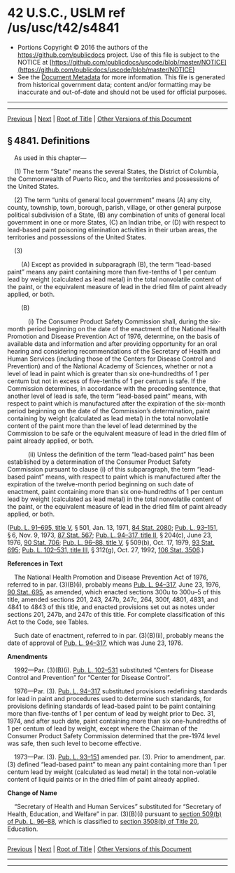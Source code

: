 ---
---

# 42 U.S.C., USLM ref /us/usc/t42/s4841

* Portions Copyright © 2016 the authors of the https://github.com/publicdocs project.
  Use of this file is subject to the NOTICE at [https://github.com/publicdocs/uscode/blob/master/NOTICE](https://github.com/publicdocs/uscode/blob/master/NOTICE)
* See the [Document Metadata](././../../../../..//README.md) for more information.
  This file is generated from historical government data; content and/or formatting may be inaccurate and out-of-date and should not be used for official purposes.

----------
----------

[Previous](./../../../../..//us/usc/t42/ch63/schV/m__us_usc_t42_ch63_schV.md) | [Next](./../../../../..//us/usc/t42/ch63/schV/m__us_usc_t42_s4842.md) | [Root of Title](./../../../../../) | [Other Versions of this Document](https://publicdocs.github.io/go/links?ns=uslm&ref=%2Fus%2Fusc%2Ft42%2Fs4841)

## § 4841. Definitions

    As used in this chapter—

    (1) The term “State” means the several States, the District of Columbia, the Commonwealth of Puerto Rico, and the territories and possessions of the United States.

    (2) The term “units of general local government” means (A) any city, county, township, town, borough, parish, village, or other general purpose political subdivision of a State, (B) any combination of units of general local government in one or more States, (C) an Indian tribe, or (D) with respect to lead-based paint poisoning elimination activities in their urban areas, the territories and possessions of the United States.

    (3)

        (A) Except as provided in subparagraph (B), the term “lead-based paint” means any paint containing more than five-tenths of 1 per centum lead by weight (calculated as lead metal) in the total nonvolatile content of the paint, or the equivalent measure of lead in the dried film of paint already applied, or both.

        (B)

            (i) The Consumer Product Safety Commission shall, during the six-month period beginning on the date of the enactment of the National Health Promotion and Disease Prevention Act of 1976, determine, on the basis of available data and information and after providing opportunity for an oral hearing and considering recommendations of the Secretary of Health and Human Services (including those of the Centers for Disease Control and Prevention) and of the National Academy of Sciences, whether or not a level of lead in paint which is greater than six one-hundredths of 1 per centum but not in excess of five-tenths of 1 per centum is safe. If the Commission determines, in accordance with the preceding sentence, that another level of lead is safe, the term “lead-based paint” means, with respect to paint which is manufactured after the expiration of the six-month period beginning on the date of the Commission’s determination, paint containing by weight (calculated as lead metal) in the total nonvolatile content of the paint more than the level of lead determined by the Commission to be safe or the equivalent measure of lead in the dried film of paint already applied, or both.

            (ii) Unless the definition of the term “lead-based paint” has been established by a determination of the Consumer Product Safety Commission pursuant to clause (i) of this subparagraph, the term “lead-based paint” means, with respect to paint which is manufactured after the expiration of the twelve-month period beginning on such date of enactment, paint containing more than six one-hundredths of 1 per centum lead by weight (calculated as lead metal) in the total nonvolatile content of the paint, or the equivalent measure of lead in the dried film of paint already applied, or both.

([Pub. L. 91–695, title V][/us/pl/91/695/tV], § 501, Jan. 13, 1971, [84 Stat. 2080][/us/stat/84/2080]; [Pub. L. 93–151][/us/pl/93/151], § 6, Nov. 9, 1973, [87 Stat. 567][/us/stat/87/567]; [Pub. L. 94–317, title II][/us/pl/94/317/tII], § 204(c), June 23, 1976, [90 Stat. 706][/us/stat/90/706]; [Pub. L. 96–88, title V][/us/pl/96/88/tV], § 509(b), Oct. 17, 1979, [93 Stat. 695][/us/stat/93/695]; [Pub. L. 102–531, title III][/us/pl/102/531/tIII], § 312(g), Oct. 27, 1992, [106 Stat. 3506][/us/stat/106/3506].)

 __References in Text__ 

    The National Health Promotion and Disease Prevention Act of 1976, referred to in par. (3)(B)(i), probably means [Pub. L. 94–317][/us/pl/94/317], June 23, 1976, [90 Stat. 695][/us/stat/90/695], as amended, which enacted sections 300u to 300u–5 of this title, amended sections 201, 243, 247b, 247c, 264, 300f, 4801, 4831, and 4841 to 4843 of this title, and enacted provisions set out as notes under sections 201, 247b, and 247c of this title. For complete classification of this Act to the Code, see Tables.

    Such date of enactment, referred to in par. (3)(B)(ii), probably means the date of approval of [Pub. L. 94–317][/us/pl/94/317], which was June 23, 1976.

 __Amendments__ 

    1992—Par. (3)(B)(i). [Pub. L. 102–531][/us/pl/102/531] substituted “Centers for Disease Control and Prevention” for “Center for Disease Control”.

    1976—Par. (3). [Pub. L. 94–317][/us/pl/94/317] substituted provisions redefining standards for lead in paint and procedures used to determine such standards, for provisions defining standards of lead-based paint to be paint containing more than five-tenths of 1 per centum of lead by weight prior to Dec. 31, 1974, and after such date, paint containing more than six one-hundredths of 1 per centum of lead by weight, except where the Chairman of the Consumer Product Safety Commission determined that the pre-1974 level was safe, then such level to become effective.

    1973—Par. (3). [Pub. L. 93–151][/us/pl/93/151] amended par. (3). Prior to amendment, par. (3) defined “lead-based paint” to mean any paint containing more than 1 per centum lead by weight (calculated as lead metal) in the total non-volatile content of liquid paints or in the dried film of paint already applied.

 __Change of Name__ 

    “Secretary of Health and Human Services” substituted for “Secretary of Health, Education, and Welfare” in par. (3)(B)(i) pursuant to [section 509(b) of Pub. L. 96–88][/us/pl/96/88/s509/b], which is classified to [section 3508(b) of Title 20][/us/usc/t20/s3508/b], Education.

----------

[Previous](./../../../../..//us/usc/t42/ch63/schV/m__us_usc_t42_ch63_schV.md) | [Next](./../../../../..//us/usc/t42/ch63/schV/m__us_usc_t42_s4842.md) | [Root of Title](./../../../../../) | [Other Versions of this Document](https://publicdocs.github.io/go/links?ns=uslm&ref=%2Fus%2Fusc%2Ft42%2Fs4841)

----------
----------

[/us/pl/91/695/tV]: https://publicdocs.github.io/go/links?ns=uslm&ref=%2Fus%2Fpl%2F91%2F695%2FtV
[/us/stat/84/2080]: https://publicdocs.github.io/go/links?ns=uslm&ref=%2Fus%2Fstat%2F84%2F2080
[/us/pl/93/151]: https://publicdocs.github.io/go/links?ns=uslm&ref=%2Fus%2Fpl%2F93%2F151
[/us/stat/87/567]: https://publicdocs.github.io/go/links?ns=uslm&ref=%2Fus%2Fstat%2F87%2F567
[/us/pl/94/317/tII]: https://publicdocs.github.io/go/links?ns=uslm&ref=%2Fus%2Fpl%2F94%2F317%2FtII
[/us/stat/90/706]: https://publicdocs.github.io/go/links?ns=uslm&ref=%2Fus%2Fstat%2F90%2F706
[/us/pl/96/88/tV]: https://publicdocs.github.io/go/links?ns=uslm&ref=%2Fus%2Fpl%2F96%2F88%2FtV
[/us/stat/93/695]: https://publicdocs.github.io/go/links?ns=uslm&ref=%2Fus%2Fstat%2F93%2F695
[/us/pl/102/531/tIII]: https://publicdocs.github.io/go/links?ns=uslm&ref=%2Fus%2Fpl%2F102%2F531%2FtIII
[/us/stat/106/3506]: https://publicdocs.github.io/go/links?ns=uslm&ref=%2Fus%2Fstat%2F106%2F3506
[/us/pl/94/317]: https://publicdocs.github.io/go/links?ns=uslm&ref=%2Fus%2Fpl%2F94%2F317
[/us/stat/90/695]: https://publicdocs.github.io/go/links?ns=uslm&ref=%2Fus%2Fstat%2F90%2F695
[/us/pl/94/317]: https://publicdocs.github.io/go/links?ns=uslm&ref=%2Fus%2Fpl%2F94%2F317
[/us/pl/102/531]: https://publicdocs.github.io/go/links?ns=uslm&ref=%2Fus%2Fpl%2F102%2F531
[/us/pl/94/317]: https://publicdocs.github.io/go/links?ns=uslm&ref=%2Fus%2Fpl%2F94%2F317
[/us/pl/93/151]: https://publicdocs.github.io/go/links?ns=uslm&ref=%2Fus%2Fpl%2F93%2F151
[/us/pl/96/88/s509/b]: https://publicdocs.github.io/go/links?ns=uslm&ref=%2Fus%2Fpl%2F96%2F88%2Fs509%2Fb
[/us/usc/t20/s3508/b]: https://publicdocs.github.io/go/links?ns=uslm&ref=%2Fus%2Fusc%2Ft20%2Fs3508%2Fb


